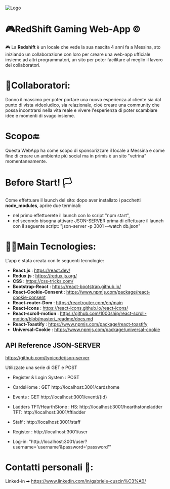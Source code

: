![Logo](https://pbs.twimg.com/profile_images/1059545775582130177/V4z_Nge__400x400.jpg)


# 🎮RedShift Gaming Web-App ©

🎮 La **Redshift** è un locale che vede la sua nascita 4 anni fa a Messina, sto iniziando un collaborazione con loro per creare una web-app ufficiale insieme ad altri programmatori, un sito per poter facilitare al meglio il lavoro dei collaboratori.

# 👥Collaboratori:

Danno il massimo per poter portare una nuova esperienza al cliente sia dal punto di vista videoludico, sia relazionale, cioè creare una community che possa incontrarsi nella vita reale e vivere l'esperienza di poter scambiare idee e momenti di svago insieme.

# Scopo🔚

Questa WebApp ha come scopo di sponsorizzare il locale a Messina e come fine di creare un ambiente più social ma in primis è un sito "vetrina" momentaneamente.

# Before Start! 🏳

Come effettuare il launch del sito: dopo aver installato i pacchetti **node_modules**, aprire due terminali:

- nel primo effettuerete il launch con lo script "npm start",
- nel secondo bisogna attivare JSON-SERVER prima di effettuare il launch con il seguente script: "json-server -p 3001 --watch db.json"

# 👩‍💻Main Tecnologies:

L'app è stata creata con le seguenti tecnologie:

- **React.js** : https://react.dev/
- **Redux.js** : https://redux.js.org/
- **CSS** : https://css-tricks.com/
- **Bootstrap-React** : https://react-bootstrap.github.io/
- **React-Cookie-Consent** : https://www.npmjs.com/package/react-cookie-consent
- **React-router-Dom** : https://reactrouter.com/en/main
- **React-icons** : https://react-icons.github.io/react-icons/
- **React-scroll-motion** : https://github.com/1000ship/react-scroll-motion/blob/master/_readme/docs.md
- **React-Toastify** : https://www.npmjs.com/package/react-toastify
- **Universal-Cookie** : https://www.npmjs.com/package/universal-cookie

## API Reference JSON-SERVER

https://github.com/typicode/json-server

Utilizzate una serie di GET e POST

- Register & Login System : POST
- CardsHome : GET http://localhost:3001/cardshome
- Events : GET http://localhost:3001/eventi/{id}
- Ladders TFT/HearthStone :
HS: http://localhost:3001/hearthstoneladder
TFT: http://localhost:3001/tftladder

- Staff : http://localhost:3001/staff

- Register : http://localhost:3001/user

- Log-in: "http://localhost:3001/user?username='username'&password='password'"


# Contatti personali 👤:

Linked-in ➡ https://www.linkedin.com/in/gabriele-cuscin%C3%A0/

